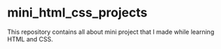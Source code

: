 # mini_html_css_projects
This repository contains all about mini project that I made while learning HTML and CSS.

